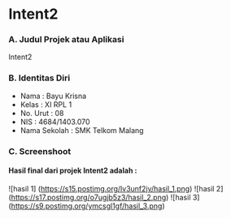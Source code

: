 # Intent2

### A. Judul Projek atau Aplikasi
Intent2

### B. Identitas Diri
- Nama          : Bayu Krisna
- Kelas         : XI RPL 1
- No. Urut      : 08
- NIS           : 4684/1403.070
- Nama Sekolah  : SMK Telkom Malang

### C. Screenshoot
#### Hasil final dari projek Intent2 adalah :
![hasil 1] (https://s15.postimg.org/lv3unf2jv/hasil_1.png)
![hasil 2] (https://s17.postimg.org/o7ugjb5z3/hasil_2.png)
![hasil 3] (https://s9.postimg.org/ymcsgl1gf/hasil_3.png)
